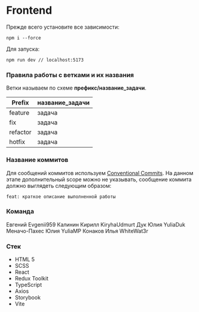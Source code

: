 # Frontend

Прежде всего установите все зависимости:

    npm i --force

Для запуска:

    npm run dev // localhost:5173

### Правила работы с ветками и их названия

Ветки называем по схеме **префикс/название_задачи**.

| Prefix   | название_задачи |
| -------- | --------------- |
| feature  | задача          |
| fix      | задача          |
| refactor | задача          |
| hotfix   | задача          |

### Название коммитов

Для сообщений коммитов используем [Conventional Commits](https://www.conventionalcommits.org/en/v1.0.0/). На данном этапе дополнительный scope можно не указывать, сообщение коммита должно выглядеть следующим образом:

    feat: краткое описание выполненной работы

### Команда

Евгений Evgenii959
Калинин Кирилл KiryhaUdmurt
Дук Юлия YuliaDuk
Меначо-Пахес Юлия YuliaMP
Конаков Илья WhiteWat3r

### Стек

- HTML 5
- SCSS
- React
- Redux Toolkit
- TypeScript
- Axios
- Storybook
- Vite

